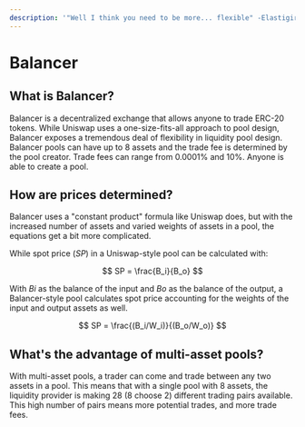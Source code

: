 ```yaml
---
description: '"Well I think you need to be more... flexible" -Elastigirl'
---
```


# Balancer

## What is Balancer?

Balancer is a decentralized exchange that allows anyone to trade ERC-20 tokens. While Uniswap uses a one-size-fits-all approach to pool design, Balancer exposes a tremendous deal of flexibility in liquidity pool design. Balancer pools can have up to 8 assets and the trade fee is determined by the pool creator. Trade fees can range from 0.0001% and 10%. Anyone is able to create a pool. 

## How are prices determined?

Balancer uses a "constant product" formula like Uniswap does, but with the increased number of assets and varied weights of assets in a pool, the equations get a bit more complicated. 

While spot price \(_SP_\) in a Uniswap-style pool can be calculated with:

$$
SP = \frac{B_i}{B_o}
$$

With _Bi_ as the balance of the input and _Bo_ as the balance of the output, a Balancer-style pool calculates spot price accounting for the weights of the input and output assets as well.

$$
SP = \frac{(B_i/W_i)}{(B_o/W_o)}
$$

## What's the advantage of multi-asset pools?

With multi-asset pools, a trader can come and trade between any two assets in a pool. This means that with a single pool with 8 assets, the liquidity provider is making 28 \(8 choose 2\) different trading pairs available. This high number of pairs means more potential trades, and more trade fees. 

